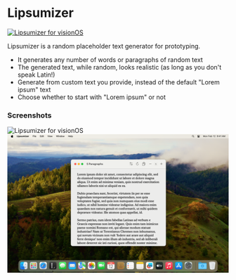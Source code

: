# Lipsumizer

[![Lipsumizer for visionOS](https://oterodiaz.com/media/app-store-badge-black.svg)](https://apps.apple.com/app/lipsumizer/id6477761381)

Lipsumizer is a random placeholder text generator for prototyping.

- It generates any number of words or paragraphs of random text
- The generated text, while random, looks realistic (as long as you don't speak Latin!)
- Generate from custom text you provide, instead of the default "Lorem ipsum" text
- Choose whether to start with "Lorem ipsum" or not

### Screenshots

<img src="./Screenshots/visionOS/4k/main-window.png" width=1000 title="Lipsumizer for visionOS">
<img src="./Screenshots/macOS/main-window.png" width=1000 title="Lipsumizer for macOS">
